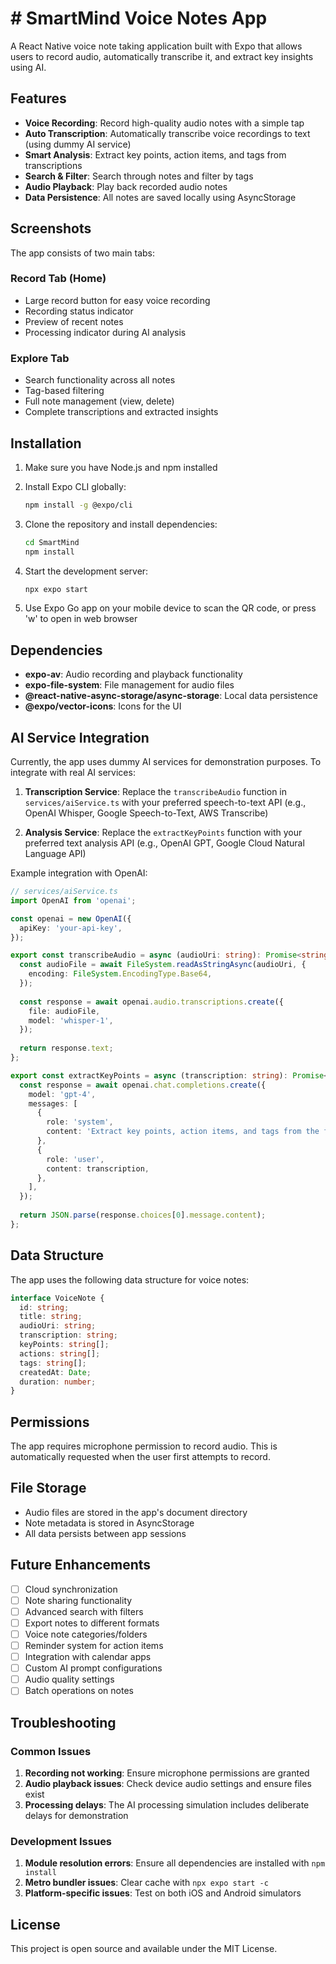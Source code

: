 # # SmartMind Voice Notes App

A React Native voice note taking application built with Expo that allows users to record audio, automatically transcribe it, and extract key insights using AI.

## Features

- **Voice Recording**: Record high-quality audio notes with a simple tap
- **Auto Transcription**: Automatically transcribe voice recordings to text (using dummy AI service)
- **Smart Analysis**: Extract key points, action items, and tags from transcriptions
- **Search & Filter**: Search through notes and filter by tags
- **Audio Playback**: Play back recorded audio notes
- **Data Persistence**: All notes are saved locally using AsyncStorage

## Screenshots

The app consists of two main tabs:

### Record Tab (Home)
- Large record button for easy voice recording
- Recording status indicator
- Preview of recent notes
- Processing indicator during AI analysis

### Explore Tab
- Search functionality across all notes
- Tag-based filtering
- Full note management (view, delete)
- Complete transcriptions and extracted insights

## Installation

1. Make sure you have Node.js and npm installed
2. Install Expo CLI globally:
   ```bash
   npm install -g @expo/cli
   ```

3. Clone the repository and install dependencies:
   ```bash
   cd SmartMind
   npm install
   ```

4. Start the development server:
   ```bash
   npx expo start
   ```

5. Use Expo Go app on your mobile device to scan the QR code, or press 'w' to open in web browser

## Dependencies

- **expo-av**: Audio recording and playback functionality
- **expo-file-system**: File management for audio files
- **@react-native-async-storage/async-storage**: Local data persistence
- **@expo/vector-icons**: Icons for the UI

## AI Service Integration

Currently, the app uses dummy AI services for demonstration purposes. To integrate with real AI services:

1. **Transcription Service**: Replace the `transcribeAudio` function in `services/aiService.ts` with your preferred speech-to-text API (e.g., OpenAI Whisper, Google Speech-to-Text, AWS Transcribe)

2. **Analysis Service**: Replace the `extractKeyPoints` function with your preferred text analysis API (e.g., OpenAI GPT, Google Cloud Natural Language API)

Example integration with OpenAI:

```typescript
// services/aiService.ts
import OpenAI from 'openai';

const openai = new OpenAI({
  apiKey: 'your-api-key',
});

export const transcribeAudio = async (audioUri: string): Promise<string> => {
  const audioFile = await FileSystem.readAsStringAsync(audioUri, {
    encoding: FileSystem.EncodingType.Base64,
  });
  
  const response = await openai.audio.transcriptions.create({
    file: audioFile,
    model: 'whisper-1',
  });
  
  return response.text;
};

export const extractKeyPoints = async (transcription: string): Promise<AIAnalysis> => {
  const response = await openai.chat.completions.create({
    model: 'gpt-4',
    messages: [
      {
        role: 'system',
        content: 'Extract key points, action items, and tags from the following transcription. Return in JSON format.',
      },
      {
        role: 'user',
        content: transcription,
      },
    ],
  });
  
  return JSON.parse(response.choices[0].message.content);
};
```

## Data Structure

The app uses the following data structure for voice notes:

```typescript
interface VoiceNote {
  id: string;
  title: string;
  audioUri: string;
  transcription: string;
  keyPoints: string[];
  actions: string[];
  tags: string[];
  createdAt: Date;
  duration: number;
}
```

## Permissions

The app requires microphone permission to record audio. This is automatically requested when the user first attempts to record.

## File Storage

- Audio files are stored in the app's document directory
- Note metadata is stored in AsyncStorage
- All data persists between app sessions

## Future Enhancements

- [ ] Cloud synchronization
- [ ] Note sharing functionality
- [ ] Advanced search with filters
- [ ] Export notes to different formats
- [ ] Voice note categories/folders
- [ ] Reminder system for action items
- [ ] Integration with calendar apps
- [ ] Custom AI prompt configurations
- [ ] Audio quality settings
- [ ] Batch operations on notes

## Troubleshooting

### Common Issues

1. **Recording not working**: Ensure microphone permissions are granted
2. **Audio playback issues**: Check device audio settings and ensure files exist
3. **Processing delays**: The AI processing simulation includes deliberate delays for demonstration

### Development Issues

1. **Module resolution errors**: Ensure all dependencies are installed with `npm install`
2. **Metro bundler issues**: Clear cache with `npx expo start -c`
3. **Platform-specific issues**: Test on both iOS and Android simulators

## License

This project is open source and available under the MIT License.
